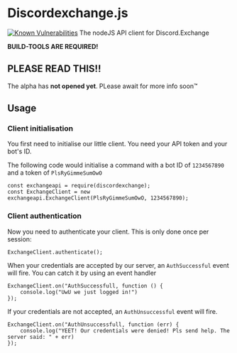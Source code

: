 # Discordexchange.js
[![Known Vulnerabilities](https://snyk.io/test/github/cfanoulis/discordexchange.js/badge.svg?targetFile=package.json)](https://snyk.io/test/github/cfanoulis/discordexchange.js?targetFile=package.json)
The nodeJS API client for Discord.Exchange

**BUILD-TOOLS ARE REQUIRED!**

## PLEASE READ THIS!!
The alpha has **not opened yet**. PLease await for more info soon:tm:

## Usage

### Client initialisation
You first need to initialise our little client. You need your API token and your bot's ID.

The following code would initialise a command with a bot ID of `1234567890` and a token of `PlsRyGimmeSumOwO`
```
const exchangeapi = require(discordexchange);
const ExchangeClient = new exchangeapi.ExchangeClient(PlsRyGimmeSumOwO, 1234567890);
```

### Client authentication
Now you need to authenticate your client. This is only done once per session:

```
ExchangeClient.authenticate();
```

When your credentials are accepted by our server, an `AuthSuccessful` event will fire. You can catch it by using an event handler

```
ExchangeClient.on("AuthSuccessfull, function () {
    console.log("UwU we just logged in!")
});
```

If your credentials are not accepted, an `AuthUnsuccessful` event will fire.

```
ExchangeClient.on("AuthUnsuccessfull, function (err) {
    console.log("YEET! Our credentials were denied! Pls send help. The server said: " + err)
});
```
